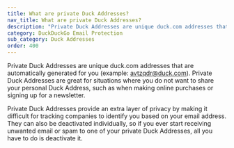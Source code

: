 ```yaml
---
title: What are private Duck Addresses?
nav_title: What are private Duck Addresses?
description: "Private Duck Addresses are unique duck.com addresses that are automatically generated for you (example: avtzqdr@duck.com)."
category: DuckDuckGo Email Protection
sub_category: Duck Addresses
order: 400
---
```


Private Duck Addresses are unique duck.com addresses that are automatically generated for you (example: avtzqdr@duck.com). Private Duck Addresses are great for situations where you do not want to share your personal Duck Address, such as when making online purchases or signing up for a newsletter.

Private Duck Addresses provide an extra layer of privacy by making it difficult for tracking companies to identify you based on your email address. They can also be deactivated individually, so if you ever start receiving unwanted email or spam to one of your private Duck Addresses, all you have to do is deactivate it.
